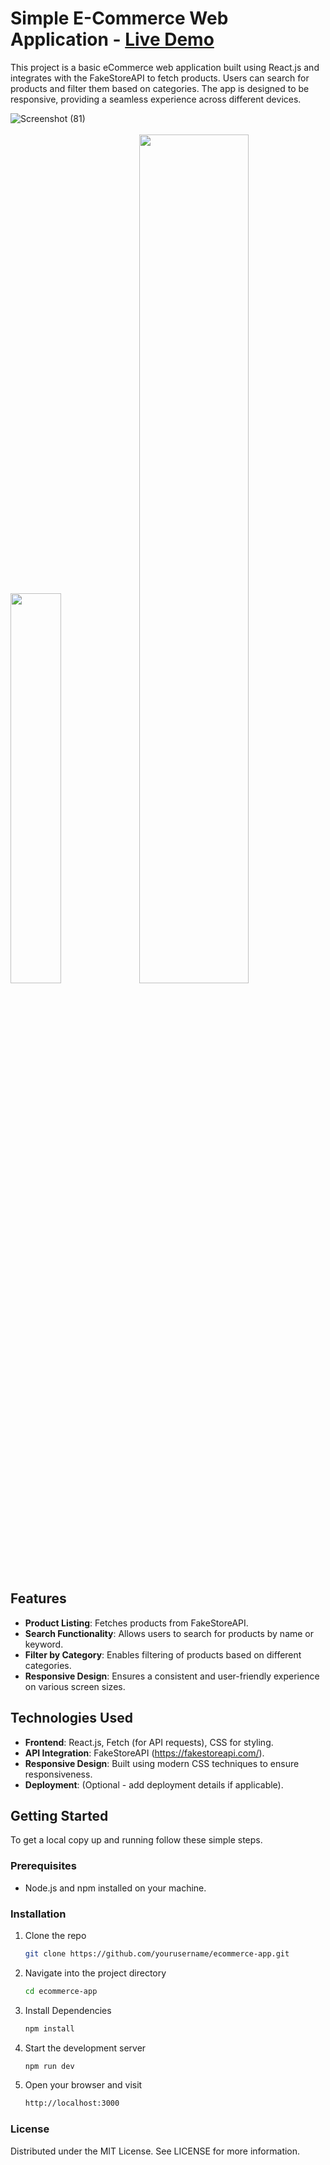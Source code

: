 # Simple E-Commerce Web Application - [Live Demo](https://e-commerce-roan-nu.vercel.app/)

This project is a basic eCommerce web application built using React.js and integrates with the FakeStoreAPI to fetch products. Users can search for products and filter them based on categories. The app is designed to be responsive, providing a seamless experience across different devices.

![Screenshot (81)](https://github.com/dipeshdimi/eCommerce/assets/82582216/dd91aa80-989d-43ca-b0e0-2f6535aee0a2) 
<br></br>
<img src="https://github.com/dipeshdimi/eCommerce/assets/82582216/249ccdf2-996a-4cbd-b443-91d1f1f2d569" width=40% style="margin:auto;"> <img src="https://github.com/dipeshdimi/eCommerce/assets/82582216/d3b6e65e-425b-4b8f-8734-b950778979d3" width=59%>

## Features

- **Product Listing**: Fetches products from FakeStoreAPI.
- **Search Functionality**: Allows users to search for products by name or keyword.
- **Filter by Category**: Enables filtering of products based on different categories.
- **Responsive Design**: Ensures a consistent and user-friendly experience on various screen sizes.

## Technologies Used

- **Frontend**: React.js, Fetch (for API requests), CSS for styling.
- **API Integration**: FakeStoreAPI (https://fakestoreapi.com/).
- **Responsive Design**: Built using modern CSS techniques to ensure responsiveness.
- **Deployment**: (Optional - add deployment details if applicable).

## Getting Started

To get a local copy up and running follow these simple steps.

### Prerequisites

- Node.js and npm installed on your machine.

### Installation

1. Clone the repo
   ```sh
   git clone https://github.com/yourusername/ecommerce-app.git
   
2. Navigate into the project directory
   ```sh
   cd ecommerce-app
   
3. Install Dependencies
   ```sh
   npm install
   
4. Start the development server
   ```sh
   npm run dev
   
5. Open your browser and visit
   ```sh
   http://localhost:3000

### License
Distributed under the MIT License. See LICENSE for more information.
